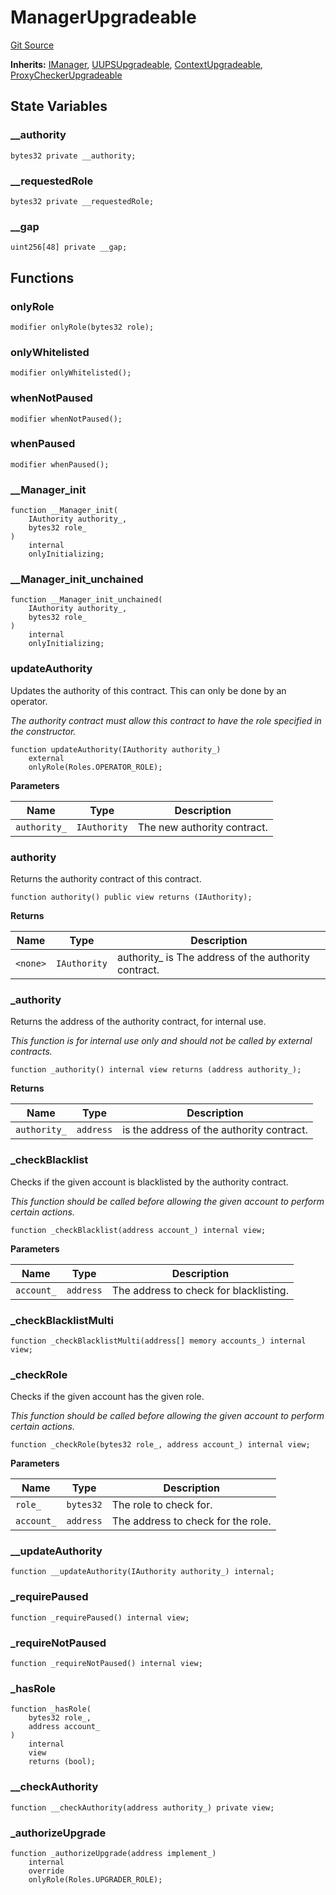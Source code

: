 # ManagerUpgradeable
[Git Source](https://github.com/ContractLabs/foundry-bountykinds-contract/blob/67e6855d3beabdf242cc0b51d9e53b087a5235b9/src/oz-custom/presets-upgradeable/base/ManagerUpgradeable.sol)

**Inherits:**
[IManager](/src/oz-custom/presets-upgradeable/base/interfaces/IManager.sol/interface.IManager.md), [UUPSUpgradeable](/src/oz-custom/oz-upgradeable/proxy/utils/UUPSUpgradeable.sol/abstract.UUPSUpgradeable.md), [ContextUpgradeable](/src/oz-custom/oz-upgradeable/utils/ContextUpgradeable.sol/abstract.ContextUpgradeable.md), [ProxyCheckerUpgradeable](/src/oz-custom/internal-upgradeable/ProxyCheckerUpgradeable.sol/abstract.ProxyCheckerUpgradeable.md)


## State Variables
### __authority

```solidity
bytes32 private __authority;
```


### __requestedRole

```solidity
bytes32 private __requestedRole;
```


### __gap

```solidity
uint256[48] private __gap;
```


## Functions
### onlyRole


```solidity
modifier onlyRole(bytes32 role);
```

### onlyWhitelisted


```solidity
modifier onlyWhitelisted();
```

### whenNotPaused


```solidity
modifier whenNotPaused();
```

### whenPaused


```solidity
modifier whenPaused();
```

### __Manager_init


```solidity
function __Manager_init(
    IAuthority authority_,
    bytes32 role_
)
    internal
    onlyInitializing;
```

### __Manager_init_unchained


```solidity
function __Manager_init_unchained(
    IAuthority authority_,
    bytes32 role_
)
    internal
    onlyInitializing;
```

### updateAuthority

Updates the authority of this contract. This can only be done by
an operator.

*The authority contract must allow this contract to have the role
specified in the constructor.*


```solidity
function updateAuthority(IAuthority authority_)
    external
    onlyRole(Roles.OPERATOR_ROLE);
```
**Parameters**

|Name|Type|Description|
|----|----|-----------|
|`authority_`|`IAuthority`|The new authority contract.|


### authority

Returns the authority contract of this contract.


```solidity
function authority() public view returns (IAuthority);
```
**Returns**

|Name|Type|Description|
|----|----|-----------|
|`<none>`|`IAuthority`|authority_ is The address of the authority contract.|


### _authority

Returns the address of the authority contract, for internal use.

*This function is for internal use only and should not be called by
external contracts.*


```solidity
function _authority() internal view returns (address authority_);
```
**Returns**

|Name|Type|Description|
|----|----|-----------|
|`authority_`|`address`|is the address of the authority contract.|


### _checkBlacklist

Checks if the given account is blacklisted by the authority
contract.

*This function should be called before allowing the given account to
perform certain actions.*


```solidity
function _checkBlacklist(address account_) internal view;
```
**Parameters**

|Name|Type|Description|
|----|----|-----------|
|`account_`|`address`|The address to check for blacklisting.|


### _checkBlacklistMulti


```solidity
function _checkBlacklistMulti(address[] memory accounts_) internal view;
```

### _checkRole

Checks if the given account has the given role.

*This function should be called before allowing the given account to
perform certain actions.*


```solidity
function _checkRole(bytes32 role_, address account_) internal view;
```
**Parameters**

|Name|Type|Description|
|----|----|-----------|
|`role_`|`bytes32`|The role to check for.|
|`account_`|`address`|The address to check for the role.|


### __updateAuthority


```solidity
function __updateAuthority(IAuthority authority_) internal;
```

### _requirePaused


```solidity
function _requirePaused() internal view;
```

### _requireNotPaused


```solidity
function _requireNotPaused() internal view;
```

### _hasRole


```solidity
function _hasRole(
    bytes32 role_,
    address account_
)
    internal
    view
    returns (bool);
```

### __checkAuthority


```solidity
function __checkAuthority(address authority_) private view;
```

### _authorizeUpgrade


```solidity
function _authorizeUpgrade(address implement_)
    internal
    override
    onlyRole(Roles.UPGRADER_ROLE);
```

